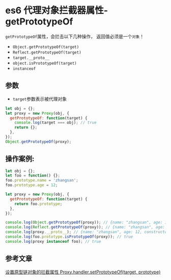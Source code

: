 <!-- Date: 2018-07-13 12:11:21 -->

# es6 代理对象拦截器属性-getPrototypeOf

`getPrototypeOf`属性，会拦击以下几种操作， 返回值必须是一个`对象`！

- `Object.getPrototypeOf(target)`
- `Reflect.getPrototypeOf(target)`
- `target.__proto__`
- `object.isPrototypeOf(target)`
- `instanceof`

## 参数

- `target`参数表示被代理对象

```js
let obj = {};
let proxy = new Proxy(obj, {
  getPrototypeOf: function(target) {
    console.log(target === obj); // true
    return {};
  },
});
Object.getPrototypeOf(proxy);
```

## 操作案例:

```js
let obj = {};
let foo = function() {};
foo.prototype.name = 'zhangsan';
foo.prototype.age = 12;

let proxy = new Proxy(obj, {
  getPrototypeOf: function(target) {
    return foo.prototype;
  },
});

console.log(Object.getPrototypeOf(proxy)); // {name: "zhangsan", age: 12, constructor: ƒ}
console.log(Reflect.getPrototypeOf(proxy)); // {name: "zhangsan", age: 12, constructor: ƒ}
console.log(proxy.__proto__); // {name: "zhangsan", age: 12, constructor: ƒ}
console.log(foo.prototype.isPrototypeOf(proxy)); // true
console.log(proxy instanceof foo); // true
```

## 参考文章

[设置原型链对象的拦截属性 Proxy.handler.setPrototypeOf(target, prototype)](../es6-proxy-setprototypeof)
